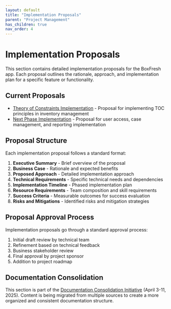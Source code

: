 ```yaml
---
layout: default
title: "Implementation Proposals"
parent: "Project Management"
has_children: true
nav_order: 4
---
```


# Implementation Proposals

This section contains detailed implementation proposals for the BoxFresh app. Each proposal outlines the rationale, approach, and implementation plan for a specific feature or functionality.

## Current Proposals

- [Theory of Constraints Implementation](./toc-proposal.md) - Proposal for implementing TOC principles in inventory management
- [Next Phase Implementation](./next-phase-proposal.md) - Proposal for user access, case management, and reporting implementation

## Proposal Structure

Each implementation proposal follows a standard format:

1. **Executive Summary** - Brief overview of the proposal
2. **Business Case** - Rationale and expected benefits
3. **Proposed Approach** - Detailed implementation approach
4. **Technical Requirements** - Specific technical needs and dependencies
5. **Implementation Timeline** - Phased implementation plan
6. **Resource Requirements** - Team composition and skill requirements
7. **Success Criteria** - Measurable outcomes for success evaluation
8. **Risks and Mitigations** - Identified risks and mitigation strategies

## Proposal Approval Process

Implementation proposals go through a standard approval process:

1. Initial draft review by technical team
2. Refinement based on technical feedback
3. Business stakeholder review
4. Final approval by project sponsor
5. Addition to project roadmap

## Documentation Consolidation

This section is part of the [Documentation Consolidation Initiative](../../consolidation/index.md) (April 3-11, 2025). Content is being migrated from multiple sources to create a more organized and consistent documentation structure. 
